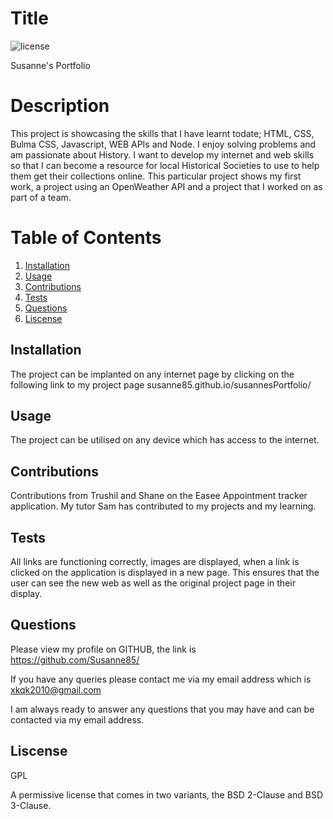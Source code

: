 # Title

![license](https://img.shields.io/badge/GPL-License-red)



  
Susanne's Portfolio

# Description

This project is showcasing the skills that I have learnt todate; HTML, CSS, Bulma CSS, Javascript, WEB APIs and Node.  I enjoy solving problems and am passionate about History.  I want to develop my internet and web skills so that I can become a resource for local Historical Societies to use to help them get their collections online.  This particular project shows my first work, a project using an OpenWeather API and a project that I worked on as part of a team.

# Table of Contents
1. [Installation](#Installation)
2. [Usage](#Usage)
3. [Contributions](#Contributions)
4. [Tests](#Tests)
5. [Questions](#Questions)
6. [Liscense](#Liscense)

 
## Installation
The project can be implanted on any internet page by clicking on the following link to my project page susanne85.github.io/susannesPortfolio/

## Usage
The project can be utilised on any device which has access to the internet.

## Contributions
Contributions from Trushil and Shane on the Easee Appointment tracker application.  My tutor Sam has contributed to my projects and my learning.

## Tests
All links are functioning correctly, images are displayed, when a link is clicked on the application is displayed in a new page.  This ensures that the user can see the new web as well as the original project page in their display.

## Questions


Please view my profile on GITHUB, the link is https://github.com/Susanne85/

If you have any queries please contact me via my email address which is xkqk2010@gmail.com

I am always ready to answer any questions that you may have and can be contacted via my email address.

## Liscense

GPL

A permissive license that comes in two variants, the BSD 2-Clause and BSD 3-Clause.





